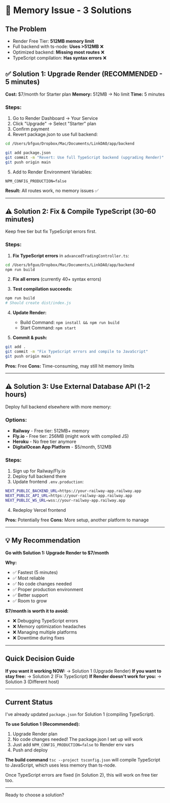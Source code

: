# 🔴 Memory Issue - 3 Solutions

## The Problem
- Render Free Tier: **512MB memory limit**
- Full backend with ts-node: **Uses >512MB** ❌
- Optimized backend: **Missing most routes** ❌
- TypeScript compilation: **Has syntax errors** ❌

## ✅ Solution 1: Upgrade Render (RECOMMENDED - 5 minutes)

**Cost:** $7/month for Starter plan
**Memory:** 512MB → No limit
**Time:** 5 minutes

### Steps:
1. Go to Render Dashboard → Your Service
2. Click "Upgrade" → Select "Starter" plan
3. Confirm payment
4. Revert package.json to use full backend:

```bash
cd /Users/bfguo/Dropbox/Mac/Documents/LinkDAO/app/backend

git add package.json
git commit -m "Revert: Use full TypeScript backend (upgrading Render)"
git push origin main
```

5. Add to Render Environment Variables:
```
NPM_CONFIG_PRODUCTION=false
```

**Result:** All routes work, no memory issues ✅

---

## ⚠️ Solution 2: Fix & Compile TypeScript (30-60 minutes)

Keep free tier but fix TypeScript errors first.

### Steps:

1. **Fix TypeScript errors** in `advancedTradingController.ts`:
```bash
cd /Users/bfguo/Dropbox/Mac/Documents/LinkDAO/app/backend
npm run build
```

2. **Fix all errors** (currently 40+ syntax errors)

3. **Test compilation succeeds:**
```bash
npm run build
# Should create dist/index.js
```

4. **Update Render:**
   - Build Command: `npm install && npm run build`
   - Start Command: `npm start`

5. **Commit & push:**
```bash
git add .
git commit -m "Fix TypeScript errors and compile to JavaScript"
git push origin main
```

**Pros:** Free
**Cons:** Time-consuming, may still hit memory limits

---

## ⚠️ Solution 3: Use External Database API (1-2 hours)

Deploy full backend elsewhere with more memory:

### Options:
- **Railway** - Free tier: 512MB+ memory
- **Fly.io** - Free tier: 256MB (might work with compiled JS)
- **Heroku** - No free tier anymore
- **DigitalOcean App Platform** - $5/month, 512MB

### Steps:
1. Sign up for Railway/Fly.io
2. Deploy full backend there
3. Update frontend `.env.production`:
```bash
NEXT_PUBLIC_BACKEND_URL=https://your-railway-app.railway.app
NEXT_PUBLIC_API_URL=https://your-railway-app.railway.app
NEXT_PUBLIC_WS_URL=wss://your-railway-app.railway.app
```
4. Redeploy Vercel frontend

**Pros:** Potentially free
**Cons:** More setup, another platform to manage

---

## 💡 My Recommendation

**Go with Solution 1: Upgrade Render to $7/month**

**Why:**
- ✅ Fastest (5 minutes)
- ✅ Most reliable
- ✅ No code changes needed
- ✅ Proper production environment
- ✅ Better support
- ✅ Room to grow

**$7/month is worth it to avoid:**
- ❌ Debugging TypeScript errors
- ❌ Memory optimization headaches
- ❌ Managing multiple platforms
- ❌ Downtime during fixes

---

## Quick Decision Guide

**If you want it working NOW:** → Solution 1 (Upgrade Render)
**If you want to stay free:** → Solution 2 (Fix TypeScript)
**If Render doesn't work for you:** → Solution 3 (Different host)

---

## Current Status

I've already updated `package.json` for Solution 1 (compiling TypeScript).

**To use Solution 1 (Recommended):**
1. Upgrade Render plan
2. No code changes needed! The package.json I set up will work
3. Just add `NPM_CONFIG_PRODUCTION=false` to Render env vars
4. Push and deploy

**The build command** `tsc --project tsconfig.json` will compile TypeScript to JavaScript, which uses less memory than ts-node.

Once TypeScript errors are fixed (in Solution 2), this will work on free tier too.

---

Ready to choose a solution?
